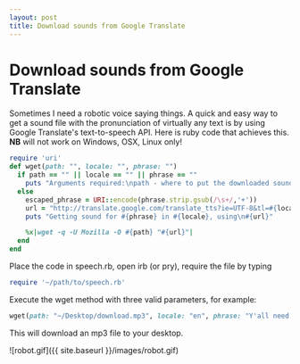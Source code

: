 ```yaml
---
layout: post
title: Download sounds from Google Translate
---
```

# Download sounds from Google Translate

Sometimes I need a robotic voice saying things.
A quick and easy way to get a sound file with the pronunciation of virtually any text is by using Google Translate's text-to-speech API.
Here is ruby code that achieves this. **NB** will not work on Windows, OSX, Linux only!

```ruby
require 'uri'
def wget(path: "", locale: "", phrase: "")
  if path == "" || locale == "" || phrase == ""
    puts "Arguments required:\npath - where to put the downloaded sound\nlocale - string version, i.e. \"lv\"\nphrase - vanilla text, i.e.\"Bādass test phrāše\""
  else
    escaped_phrase = URI::encode(phrase.strip.gsub(/\s+/,'+'))
    url = "http://translate.google.com/translate_tts?ie=UTF-8&tl=#{locale}&q=#{escaped_phrase}"
    puts "Getting sound for #{phrase} in #{locale}, using\n#{url}"

    %x|wget -q -U Mozilla -O #{path} "#{url}"|
  end
end
```

Place the code in speech.rb, open irb (or pry), require the file by typing

```ruby
require '~/path/to/speech.rb'
```

Execute the wget method with three valid parameters, for example:

```ruby
wget(path: "~/Desktop/download.mp3", locale: "en", phrase: "Y'all need to use this code!")
```

This will download an mp3 file to your desktop.

![robot.gif]({{ site.baseurl }}/images/robot.gif)

